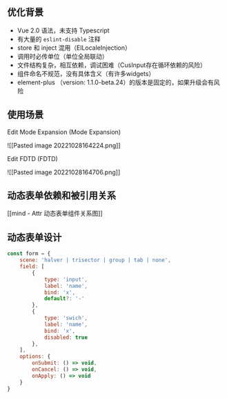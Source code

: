 ## 优化背景

- Vue 2.0 语法，未支持 Typescript
- 有大量的 `eslint-disable` 注释
- store 和 inject 混用（ElLocaleInjection）
- 调用时必传单位（单位全局联动）
- 文件结构复杂，相互依赖，调试困难（CusInput存在循环依赖的风险）
- 组件命名不规范，没有具体含义（有许多widgets）
- element-plus （version: 1.1.0-beta.24）的版本是固定的，如果升级会有风险

## 使用场景

Edit Mode Expansion (Mode Expansion)

![[Pasted image 20221028164224.png]]

Edit FDTD (FDTD)

![[Pasted image 20221028164706.png]]

## 动态表单依赖和被引用关系

[[mind - Attr 动态表单组件关系图]]

## 动态表单设计

```js
const form = {
	scene: 'halver | trisector | group | tab | none',
	field: [
		{
			type: 'input',
			label: 'name',
			bind: 'x',
			default?: '-'
		},
		{
			type: 'swich',
			label: 'name',
			bind: 'x',
			disabled: true
		},
	],
	options: {
		onSubmit: () => void,
		onCancel: () => void,
		onApply: () => void
	}
}
```